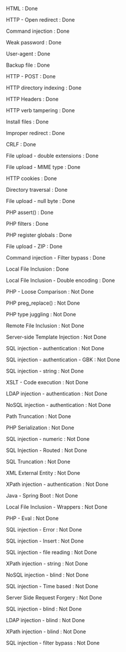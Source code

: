 HTML : Done

HTTP - Open redirect : Done

Command injection : Done

Weak password : Done

User-agent : Done

Backup file : Done

HTTP - POST : Done

HTTP directory indexing : Done

HTTP Headers : Done

HTTP verb tampering : Done

Install files : Done

Improper redirect : Done

CRLF : Done

File upload - double extensions : Done

File upload - MIME type : Done

HTTP cookies : Done

Directory traversal : Done

File upload - null byte : Done

PHP assert() : Done

PHP filters : Done

PHP register globals : Done

File upload - ZIP : Done

Command injection - Filter bypass : Done

Local File Inclusion : Done

Local File Inclusion - Double encoding : Done

PHP - Loose Comparison : Not Done

PHP preg_replace() : Not Done

PHP type juggling : Not Done

Remote File Inclusion : Not Done

Server-side Template Injection : Not Done

SQL injection - authentication : Not Done

SQL injection - authentication - GBK : Not Done

SQL injection - string : Not Done

XSLT - Code execution : Not Done

LDAP injection - authentication : Not Done

NoSQL injection - authentication : Not Done

Path Truncation : Not Done

PHP Serialization : Not Done

SQL injection - numeric : Not Done

SQL Injection - Routed : Not Done

SQL Truncation : Not Done

XML External Entity : Not Done

XPath injection - authentication : Not Done

Java - Spring Boot : Not Done

Local File Inclusion - Wrappers : Not Done

PHP - Eval : Not Done

SQL injection - Error : Not Done

SQL injection - Insert : Not Done

SQL injection - file reading : Not Done

XPath injection - string : Not Done

NoSQL injection - blind : Not Done

SQL injection - Time based : Not Done

Server Side Request Forgery : Not Done

SQL injection - blind : Not Done

LDAP injection - blind : Not Done

XPath injection - blind : Not Done

SQL injection - filter bypass : Not Done
